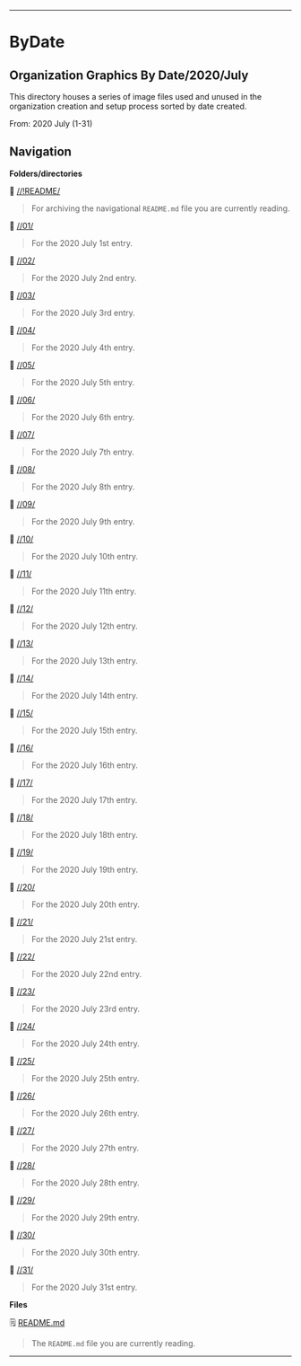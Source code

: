 
***

# ByDate

## Organization Graphics By Date/2020/July

This directory houses a series of image files used and unused in the organization creation and setup process sorted by date created.

From: 2020 July (1-31)

## Navigation

**Folders/directories**

📁 [//!README/](/OrganizationGraphics/!README/)

> For archiving the navigational `README.md` file you are currently reading.

📁 [//01/](/OrganizationGraphics/ByDate/2020/July/01/)

> For the 2020 July 1st entry.

📁 [//02/](/OrganizationGraphics/ByDate/2020/July/02/)

> For the 2020 July 2nd entry.

📁 [//03/](/OrganizationGraphics/ByDate/2020/July/03/)

> For the 2020 July 3rd entry.

📁 [//04/](/OrganizationGraphics/ByDate/2020/July/04/)

> For the 2020 July 4th entry.

📁 [//05/](/OrganizationGraphics/ByDate/2020/July/05/)

> For the 2020 July 5th entry.

📁 [//06/](/OrganizationGraphics/ByDate/2020/July/06/)

> For the 2020 July 6th entry.

📁 [//07/](/OrganizationGraphics/ByDate/2020/July/07/)

> For the 2020 July 7th entry.

📁 [//08/](/OrganizationGraphics/ByDate/2020/July/08/)

> For the 2020 July 8th entry.

📁 [//09/](/OrganizationGraphics/ByDate/2020/July/09/)

> For the 2020 July 9th entry.

📁 [//10/](/OrganizationGraphics/ByDate/2020/July/10/)

> For the 2020 July 10th entry.

📁 [//11/](/OrganizationGraphics/ByDate/2020/July/11/)

> For the 2020 July 11th entry.

📁 [//12/](/OrganizationGraphics/ByDate/2020/July/12/)

> For the 2020 July 12th entry.

📁 [//13/](/OrganizationGraphics/ByDate/2020/July/13/)

> For the 2020 July 13th entry.

📁 [//14/](/OrganizationGraphics/ByDate/2020/July/14/)

> For the 2020 July 14th entry.

📁 [//15/](/OrganizationGraphics/ByDate/2020/July/15/)

> For the 2020 July 15th entry.

📁 [//16/](/OrganizationGraphics/ByDate/2020/July/16/)

> For the 2020 July 16th entry.

📁 [//17/](/OrganizationGraphics/ByDate/2020/July/17/)

> For the 2020 July 17th entry.

📁 [//18/](/OrganizationGraphics/ByDate/2020/July/18/)

> For the 2020 July 18th entry.

📁 [//19/](/OrganizationGraphics/ByDate/2020/July/19/)

> For the 2020 July 19th entry.

📁 [//20/](/OrganizationGraphics/ByDate/2020/July/20/)

> For the 2020 July 20th entry.

📁 [//21/](/OrganizationGraphics/ByDate/2020/July/21/)

> For the 2020 July 21st entry.

📁 [//22/](/OrganizationGraphics/ByDate/2020/July/22/)

> For the 2020 July 22nd entry.

📁 [//23/](/OrganizationGraphics/ByDate/2020/July/23/)

> For the 2020 July 23rd entry.

📁 [//24/](/OrganizationGraphics/ByDate/2020/July/24/)

> For the 2020 July 24th entry.

📁 [//25/](/OrganizationGraphics/ByDate/2020/July/25/)

> For the 2020 July 25th entry.

📁 [//26/](/OrganizationGraphics/ByDate/2020/July/26/)

> For the 2020 July 26th entry.

📁 [//27/](/OrganizationGraphics/ByDate/2020/July/27/)

> For the 2020 July 27th entry.

📁 [//28/](/OrganizationGraphics/ByDate/2020/July/28/)

> For the 2020 July 28th entry.

📁 [//29/](/OrganizationGraphics/ByDate/2020/July/29/)

> For the 2020 July 29th entry.

📁 [//30/](/OrganizationGraphics/ByDate/2020/July/30/)

> For the 2020 July 30th entry.

📁 [//31/](/OrganizationGraphics/ByDate/2020/July/31/)

> For the 2020 July 31st entry.

**Files**

🗒️ [README.md](/OrganizationGraphics/ByDate/2020/July/README.md)

> The `README.md` file you are currently reading.

***

